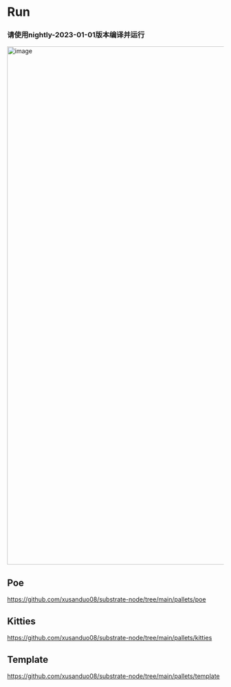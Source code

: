 # Run

### 请使用nightly-2023-01-01版本编译并运行

<img width="1202" alt="image" src="https://github.com/xusanduo08/substrate-node/assets/17930163/175c80db-f08e-4238-99ca-3fd320b7a708">



## Poe

https://github.com/xusanduo08/substrate-node/tree/main/pallets/poe

## Kitties

https://github.com/xusanduo08/substrate-node/tree/main/pallets/kitties

## Template

https://github.com/xusanduo08/substrate-node/tree/main/pallets/template

